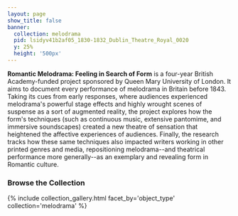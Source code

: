 ```yaml
---
layout: page
show_title: false
banner:
  collection: melodrama
  pid: lsidyv41b2af05_1830-1832_Dublin_Theatre_Royal_0020
  y: 25%
  height: '500px'
---
```


__Romantic Melodrama: Feeling in Search of Form__ is a four-year British Academy-funded project sponsored by Queen Mary University of London. It aims to document every performance of melodrama in Britain before 1843. Taking its cues from early responses, where audiences experienced melodrama's powerful stage effects and highly wrought scenes of suspense as a sort of augmented reality, the project explores how the form's techniques (such as continuous music, extensive pantomime, and immersive soundscapes) created a new theatre of sensation that heightened the affective experiences of audiences. Finally, the research tracks how these same techniques also impacted writers working in other printed genres and media, repositioning melodrama--and theatrical performance more generally--as an exemplary and revealing form in Romantic culture. 


### Browse the Collection

{% include collection_gallery.html facet_by='object_type' collection='melodrama' %}
